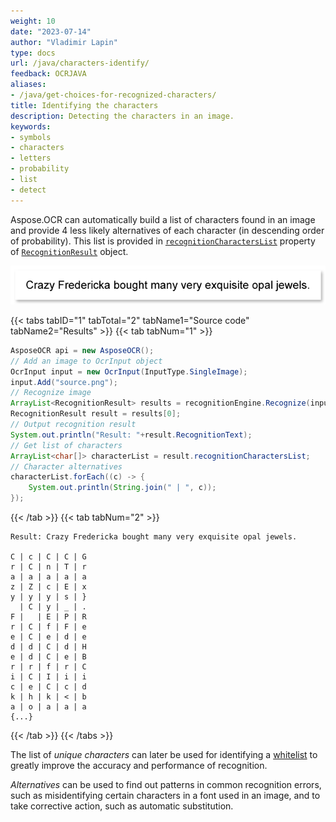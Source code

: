 ```yaml
---
weight: 10
date: "2023-07-14"
author: "Vladimir Lapin"
type: docs
url: /java/characters-identify/
feedback: OCRJAVA
aliases:
- /java/get-choices-for-recognized-characters/
title: Identifying the characters
description: Detecting the characters in an image.
keywords:
- symbols
- characters
- letters
- probability
- list
- detect
---
```


Aspose.OCR can automatically build a list of characters found in an image and provide 4 less likely alternatives of each character (in descending order of probability). This list is provided in [`recognitionCharactersList`](https://reference.aspose.com/ocr/java/com.aspose.ocr/RecognitionResult#recognitionCharactersList) property of [`RecognitionResult`](https://reference.aspose.com/ocr/java/com.aspose.ocr/RecognitionResult) object.

![Original image](origin.png)

{{< tabs tabID="1" tabTotal="2" tabName1="Source code" tabName2="Results" >}}
{{< tab tabNum="1" >}}
```java
AsposeOCR api = new AsposeOCR();
// Add an image to OcrInput object
OcrInput input = new OcrInput(InputType.SingleImage);
input.Add("source.png");
// Recognize image
ArrayList<RecognitionResult> results = recognitionEngine.Recognize(input);
RecognitionResult result = results[0];
// Output recognition result
System.out.println("Result: "+result.RecognitionText);
// Get list of characters
ArrayList<char[]> characterList = result.recognitionCharactersList;
// Character alternatives
characterList.forEach((c) -> {
	System.out.println(String.join(" | ", c));
});
```
{{< /tab >}}
{{< tab tabNum="2" >}}
```
Result: Crazy Fredericka bought many very exquisite opal jewels.

C | c | C | C | G
r | C | n | T | r
a | a | a | a | a
z | Z | c | E | x
y | y | y | s | }
  | C | y | _ | .
F |   | E | P | R
r | C | f | F | e
e | C | e | d | e
d | d | C | d | H
e | d | C | e | B
r | r | f | r | C
i | C | I | i | i
c | e | C | c | d
k | h | k | < | b
a | o | a | a | a
{...}
```
{{< /tab >}}
{{< /tabs >}}

The list of _unique characters_ can later be used for identifying a [whitelist](/ocr/java/characters-whitelist/) to greatly improve the accuracy and performance of recognition.

_Alternatives_ can be used to find out patterns in common recognition errors, such as misidentifying certain characters in a font used in an image, and to take corrective action, such as automatic substitution.
